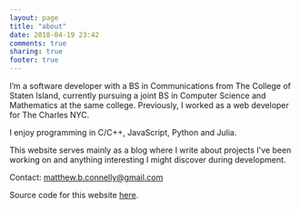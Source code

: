 ```yaml
---
layout: page
title: "about"
date: 2018-04-19 23:42
comments: true
sharing: true
footer: true
---
```


I’m a software developer with a BS in Communications from The College of Staten Island, currently pursuing a joint BS in Computer Science and Mathematics at the same college. Previously, I worked as a web developer for The Charles NYC.

I enjoy programming in C/C++, JavaScript, Python and Julia.

This website serves mainly as a blog where I write about projects I've been working on and anything interesting I might discover during development.

Contact: <a href="mailto:matthew.b.connelly@gmail.com">matthew.b.connelly@gmail.com</a>

Source code for this website [here](https://github.com/mattConn/mattconn.github.io/).
